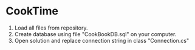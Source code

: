# CookTime
1. Load all files from repository.
2. Create database using file "CookBookDB.sql" on your computer.
3. Open solution and replace connection string in class "Connection.cs"
 

